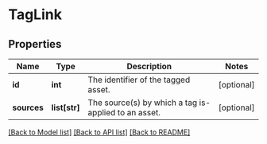 # TagLink

## Properties
Name | Type | Description | Notes
------------ | ------------- | ------------- | -------------
**id** | **int** | The identifier of the tagged asset. | [optional] 
**sources** | **list[str]** | The source(s) by which a tag is-applied to an asset. | [optional] 

[[Back to Model list]](../README.md#documentation-for-models) [[Back to API list]](../README.md#documentation-for-api-endpoints) [[Back to README]](../README.md)

